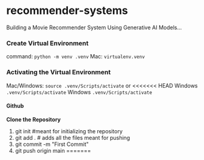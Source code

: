 # recommender-systems
Building a Movie Recommender System Using Generative AI Models...

### Create Virtual Environment
command: ``python -m venv .venv``
Mac: ``virtualenv.venv``

### Activating the Virtual Environment 
Mac/Windows: ``source .venv/Scripts/activate`` or
<<<<<<< HEAD
Windows ``.venv/Scripts/activate``
Windows ``.venv/Scripts/activate`` 

#### Github

**Clone the Repository**
1. git init #meant for initializing the repository
2. git add . # adds all the files meant for pushing
3. git commit -m "First Commit"
4. git push origin main
=======
